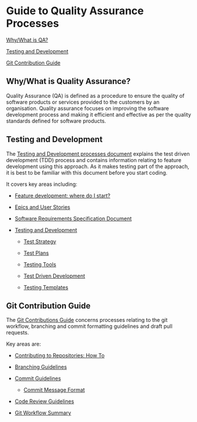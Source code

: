 # Guide to Quality Assurance Processes

[Why/What is QA?](#whywhat-is-quality-assurance)

[Testing and Development](#testing-and-development)

[Git Contribution Guide](#git-contribution-guide)

## Why/What is Quality Assurance?

Quality Assurance (QA) is defined as a procedure to ensure the quality of software products or services provided to the customers by an organisation. Quality assurance focuses on improving the software development process and making it efficient and effective as per the quality standards defined for software products.

## Testing and Development

The [Testing and Development processes document](testing-and-dev.md) explains the test driven development (TDD) process and contains information relating to feature development using this approach. As it makes testing part of the approach, it is best to be familiar with this document before you start coding.

It covers key areas including:

- [Feature development: where do I start?](testing-and-dev.md#feature-development-where-do-i-start)
- [Epics and User Stories](testing-and-dev.md#epics-and-user-stories)
- [Software Requirements Specification Document](testing-and-dev.md#software-requirements-specification-document)

- [Testing and Development](testing-and-dev.md#testing-and-development)

  - [Test Strategy](testing-and-dev.md#test-strategy)

  - [Test Plans](testing-and-dev.md#making-a-test-plan)
  - [Testing Tools](testing-and-dev.md#testing-tools)
  - [Test Driven Development](testing-and-dev.md#test-driven-development)
  - [Testing Templates](testing-and-dev.md#testing-templates)

## Git Contribution Guide

The [Git Contributions Guide](git-contribution-guide.md) concerns processes relating to the git workflow, branching and commit formatting guidelines and draft pull requests.

Key areas are:

- [Contributing to Repositories: How To](git-contribution-guide.md#contributing-to-repositories-how-to)

- [Branching Guidelines](git-contribution-guide.md#branching-guidelines)

- [Commit Guidelines](git-contribution-guide.md#commit-guidelines)
  - [Commit Message Format](git-contribution-guide.md#message-format)
- [Code Review Guidelines](git-contribution-guide.md#code-review-guidelines)

- [Git Workflow Summary](git-contribution-guide.md#git-workflow-summary)

